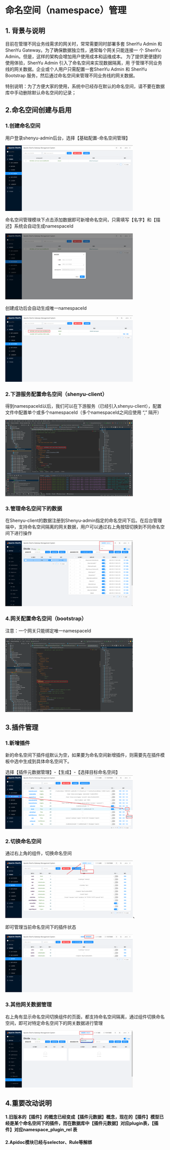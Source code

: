 # 命名空间（namespace）管理

## 1. 背景与说明

目前在管理不同业务线需求的网关时，常常需要同时部署多套 ShenYu Admin 和 ShenYu Gateway。为了确保数据独立性，通常每个网关只能连接一 个 ShenYu Admin。但是，这样的架构会增加用户使用成本和运维成本。 为了提供更便捷的使用体验，ShenYu Admin 引入了命名空间来实现数据隔离，用 于管理不同业务线的网关数据。企业或个人用户只需配置一套ShenYu Admin 和 ShenYu Bootstrap 服务，然后通过命名空间来管理不同业务线的网关数据。

特别说明：为了方便大家的使用，系统中已经存在默认的命名空间，请不要在数据库中手动删除默认命名空间的记录；

## 2.命名空间创建与启用

### 1.创建命名空间

用户登录shenyu-admin后台，选择【基础配置-命名空间管理】

<img src="/img/shenyu/basicConfig/namespace/namespace-manager.png" width="80%" height="50%" />

命名空间管理模块下点击添加数据即可新增命名空间，只需填写【名字】和【描述】系统会自动生成namespaceId

<img src="/img/shenyu/basicConfig/namespace/namespace-add.png" width="80%" height="50%" />

创建成功后会自动生成唯一namespaceId

<img src="/img/shenyu/basicConfig/namespace/namespace-Id.png" width="80%" height="50%" />

### 2.下游服务配置命名空间（shenyu-client）

得到namespaceId以后，我们可以在下游服务（已经引入shenyu-client），配置文件中配置单个或多个namespaceId（多个namespaceId之间应使用 “,” 隔开）

<img src="/img/shenyu/basicConfig/namespace/namespace-shenyu-client.png" width="80%" height="50%" />

### 3.管理命名空间下的数据

在Shenyu-client的数据注册到Shenyu-admin指定的命名空间下后。在后台管理端中，支持命名空间隔离的网关数据，用户可以通过右上角按钮切换到不同命名空间下进行操作

<img src="/img/shenyu/basicConfig/namespace/namespace-divide.png" width="80%" height="50%" />

### 4.网关配置命名空间（bootstrap）

注意：一个网关只能绑定唯一namespaceId

<img src="/img/shenyu/basicConfig/namespace/namespace-bootstrap.png" width="80%" height="50%" />


## 3.插件管理

### 1.新增插件

新的命名空间下插件组默认为空，如果要为命名空间新增插件，则需要先在插件模板中选中生成到具体命名空间下。

选择【插件元数据管理】-【生成】-【选择目标命名空间】
<img src="/img/shenyu/basicConfig/namespace/namespace-generate-plugin.png" width="80%" height="50%" />

### 2.切换命名空间

通过右上角的组件，切换命名空间

<img src="/img/shenyu/basicConfig/namespace/namespace-change.png" width="80%" height="50%" />、

即可管理当前命名空间下的插件状态

<img src="/img/shenyu/basicConfig/namespace/namespace-new-plugin.png" width="80%" height="50%" />

### 3.其他网关数据管理

右上角有显示命名空间切换组件的页面，都支持命名空间隔离，通过组件切换命名空间，即可对特定命名空间下的网关数据进行管理

<img src="/img/shenyu/basicConfig/namespace/namespace-other-data.png" width="80%" height="50%" />

## 4.重要改动说明

#### 1.旧版本的【插件】的概念已经变成【插件元数据】概念，现在的【插件】模型已经是某个命名空间下的插件，而在数据库中【插件元数据】对应plugin表，【插件】对应namespace_plugin_rel 表

#### 2.Apidoc模块已经与selector、Rule等解绑

